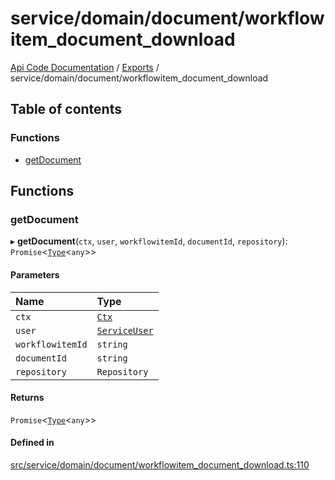 # service/domain/document/workflowitem\_document\_download
 
[Api Code Documentation](../README.md) / [Exports](../modules.md) / service/domain/document/workflowitem\_document\_download

## Table of contents

### Functions

- [getDocument](service_domain_document_workflowitem_document_download.md#getdocument)

## Functions

### getDocument

▸ **getDocument**(`ctx`, `user`, `workflowitemId`, `documentId`, `repository`): `Promise`<[`Type`](result.md#type)<`any`\>\>

#### Parameters

| Name | Type |
| :------ | :------ |
| `ctx` | [`Ctx`](../interfaces/lib_ctx.Ctx.md) |
| `user` | [`ServiceUser`](../interfaces/service_domain_organization_service_user.ServiceUser.md) |
| `workflowitemId` | `string` |
| `documentId` | `string` |
| `repository` | `Repository` |

#### Returns

`Promise`<[`Type`](result.md#type)<`any`\>\>

#### Defined in

[src/service/domain/document/workflowitem_document_download.ts:110](https://github.com/openkfw/TruBudget/blob/95e6f8a/api/src/service/domain/document/workflowitem_document_download.ts#L110)

